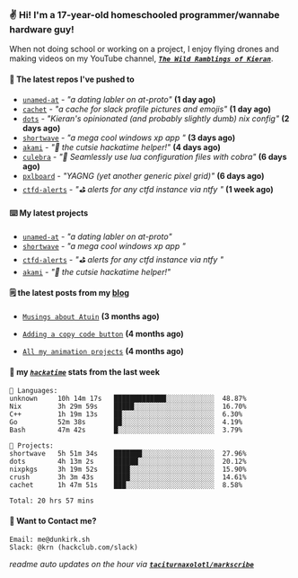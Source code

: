 ### ✌️ Hi! I'm a 17-year-old homeschooled programmer/wannabe hardware guy!

When not doing school or working on a project, I enjoy flying drones and making videos on my YouTube channel, [**_`The Wild Ramblings of Kieran`_**](https://youtube.com/@kieran.rambles).

#### 👷 The latest repos I've pushed to

- [`unamed-at`](https://github.com/taciturnaxolotl/unamed-at) - _"a dating labler on at-proto"_ **(1 day ago)**
- [`cachet`](https://github.com/taciturnaxolotl/cachet) - _"a cache for slack profile pictures and emojis"_ **(1 day ago)**
- [`dots`](https://github.com/taciturnaxolotl/dots) - _"Kieran's opinionated (and probably slightly dumb) nix config"_ **(2 days ago)**
- [`shortwave`](https://github.com/taciturnaxolotl/shortwave) - _"a mega cool windows xp app "_ **(3 days ago)**
- [`akami`](https://github.com/taciturnaxolotl/akami) - _"🌷 the cutsie hackatime helper!"_ **(4 days ago)**
- [`culebra`](https://github.com/Fuabioo/culebra) - _"🐍 Seamlessly use lua configuration files with cobra"_ **(6 days ago)**
- [`pxlboard`](https://github.com/taciturnaxolotl/pxlboard) - _"YAGNG (yet another generic pixel grid)"_ **(6 days ago)**
- [`ctfd-alerts`](https://github.com/taciturnaxolotl/ctfd-alerts) - _"⛳ alerts for any ctfd instance via ntfy "_ **(1 week ago)**

#### ⌨️ My latest projects

- [`unamed-at`](https://github.com/taciturnaxolotl/unamed-at) - _"a dating labler on at-proto"_
- [`shortwave`](https://github.com/taciturnaxolotl/shortwave) - _"a mega cool windows xp app "_
- [`ctfd-alerts`](https://github.com/taciturnaxolotl/ctfd-alerts) - _"⛳ alerts for any ctfd instance via ntfy "_
- [`akami`](https://github.com/taciturnaxolotl/akami) - _"🌷 the cutsie hackatime helper!"_

#### 🗒️ the latest posts from my [blog](https://dunkirk.sh)

- [`Musings about Atuin`](https://dunkirk.sh/blog/atuin/) **(3 months ago)**

- [`Adding a copy code button`](https://dunkirk.sh/blog/adding-a-copy-button/) **(4 months ago)**

- [`All my animation projects`](https://dunkirk.sh/blog/my-animations/) **(4 months ago)**



#### 📡 my [_`hackatime`_](https://waka.hackclub.com) stats from the last week

```text
💾 Languages:
unknown     10h 14m 17s   █████████████░░░░░░░░░░░░  48.87%
Nix         3h 29m 59s    █████░░░░░░░░░░░░░░░░░░░░  16.70%
C++         1h 19m 13s    ██░░░░░░░░░░░░░░░░░░░░░░░  6.30%
Go          52m 38s       ██░░░░░░░░░░░░░░░░░░░░░░░  4.19%
Bash        47m 42s       █░░░░░░░░░░░░░░░░░░░░░░░░  3.79%

💼 Projects:
shortwave   5h 51m 34s    ███████░░░░░░░░░░░░░░░░░░  27.96%
dots        4h 13m 2s     ██████░░░░░░░░░░░░░░░░░░░  20.12%
nixpkgs     3h 19m 52s    ████░░░░░░░░░░░░░░░░░░░░░  15.90%
crush       3h 3m 43s     ████░░░░░░░░░░░░░░░░░░░░░  14.61%
cachet      1h 47m 51s    ███░░░░░░░░░░░░░░░░░░░░░░  8.58%

Total: 20 hrs 57 mins
```

#### 📮 Want to Contact me?

```text
Email: me@dunkirk.sh
Slack: @krn (hackclub.com/slack)
```

_readme auto updates on the hour via [**`taciturnaxolotl/markscribe`**](https://github.com/taciturnaxolotl/markscribe)_
